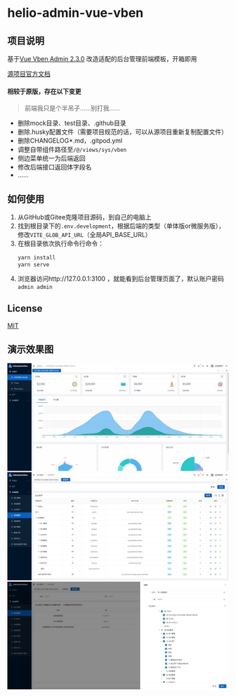# helio-admin-vue-vben

## 项目说明
基于[Vue Vben Admin 2.3.0](https://github.com/anncwb/vue-vben-admin/tree/v2.3.0) 改造适配的后台管理前端模板，开箱即用

[源项目官方文档](https://vvbin.cn/doc-next/)

#### 相较于原版，存在以下变更
> 前端我只是个半吊子……别打我……
- 删除mock目录、test目录、.github目录
- 删除.husky配置文件（需要项目规范的话，可以从源项目重新复制配置文件）
- 删除CHANGELOG*.md，.gitpod.yml
- 调整自带组件路径至`/@/views/sys/vben`
- 侧边菜单统一为后端返回
- 修改后端接口返回体字段名
- ......


## 如何使用

1. 从GitHub或Gitee克隆项目源码，到自己的电脑上
2. 找到根目录下的`.env.development`，根据后端的类型（单体版or微服务版），修改`VITE_GLOB_API_URL`（全局API_BASE_URL）
3. 在根目录依次执行命令行命令：
    ```
    yarn install
    yarn serve
    ```
4. 浏览器访问http://127.0.0.1:3100 ，就能看到后台管理页面了，默认账户密码`admin admin`


## License
[MIT](./LICENSE)


## 演示效果图
![](.readme_static/helio-admin-vue-vben-1.JPG)
![](.readme_static/helio-admin-vue-vben-2.JPG)
![](.readme_static/helio-admin-vue-vben-3.JPG)
